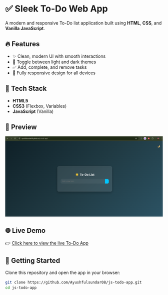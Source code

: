 # ✅ Sleek To-Do Web App  
A modern and responsive To-Do list application built using **HTML**, **CSS**, and **Vanilla JavaScript**.  

## 🔥 Features  
- ✨ Clean, modern UI with smooth interactions  
- 🌙 Toggle between light and dark themes  
- ✅ Add, complete, and remove tasks  
- 📱 Fully responsive design for all devices  

## 🧠 Tech Stack  
- **HTML5**  
- **CSS3** (Flexbox, Variables)  
- **JavaScript** (Vanilla)  

## 📸 Preview  
![screenshot](Screenshot.png)  

## 🌐 Live Demo  
👉 [Click here to view the live To-Do App](https://ayushfulsundar08.github.io/js-todo-app/)  

## 🚀 Getting Started  
Clone this repository and open the app in your browser:  

```bash  
git clone https://github.com/Ayushfulsundar08/js-todo-app.git  
cd js-todo-app  
